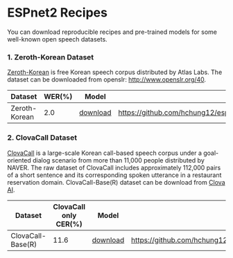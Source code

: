 # ESPnet2 Recipes

You can download reproducible recipes and pre-trained models for some well-known open speech datasets.

### 1. Zeroth-Korean Dataset

[Zeroth-Korean](https://github.com/goodatlas/zeroth) is free Korean speech
corpus distributed by Atlas Labs. The dataset can be downloaded from openslr: http://www.openslr.org/40.   

|Dataset|WER(%)|Model|Recipe|
|----------------|---|---|---|
|Zeroth-Korean|2.0|[download](https://zenodo.org/record/4014588#.X1WCHPIzZ5E)|https://github.com/hchung12/espnet/tree/egs2/zeroth_korean/egs2/zeroth_korean/asr1|

### 2. ClovaCall Dataset
 
[ClovaCall](https://github.com/clovaai/ClovaCall) is a large-scale Korean call-based speech corpus under a goal-oriented
dialog scenario from more than 11,000 people distributed by NAVER. 
The raw dataset of ClovaCall includes approximately 112,000 pairs of a short sentence and 
its corresponding spoken utterance in a restaurant reservation domain. ClovaCall-Base(R) dataset can be download from [Clova AI](https://github.com/clovaai/ClovaCall).   

|Dataset|ClovaCall only CER(%)|Model|Recipe|
|----------------|--------|---|---|
|ClovaCall-Base(R)|11.6|[download](https://zenodo.org/record/4030061/files/asr_train_asr_transformer_ddp_raw_char_sp_valid.acc.ave.zip?download=1)|https://github.com/hchung12/espnet/tree/egs2/ClovaCall/egs2/ClovaCall/asr1|
